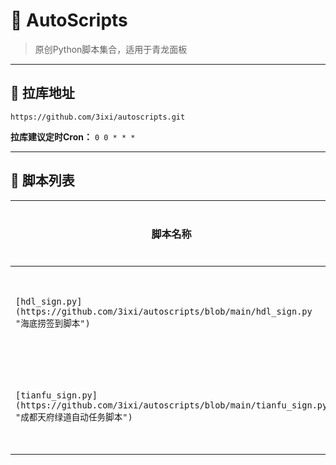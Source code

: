 # 🚀 AutoScripts

> 原创Python脚本集合，适用于青龙面板

---

## 🔗 拉库地址

```plaintext
https://github.com/3ixi/autoscripts.git
```

**拉库建议定时Cron：** `0 0 * * *`

---

## 📜 脚本列表

| 脚本名称         | 平台       | 应用名称       | Cron      | 奖励内容                 | Token 有效期          |
|------------------|------------|----------------|---------------|--------------------------|-----------------------|
| `[hdl_sign.py](https://github.com/3ixi/autoscripts/blob/main/hdl_sign.py "海底捞签到脚本")`    | 小程序     | 海底捞         | `0 4 * * *`   | 碎片、成长值、菜品券     | 自动更新              |
| `[tianfu_sign.py](https://github.com/3ixi/autoscripts/blob/main/tianfu_sign.py "成都天府绿道自动任务脚本")` | 小程序     | 成都天府绿道   | `0 4 * * *`   | 积分(可兑换商品)                     | ≥1个月               |
